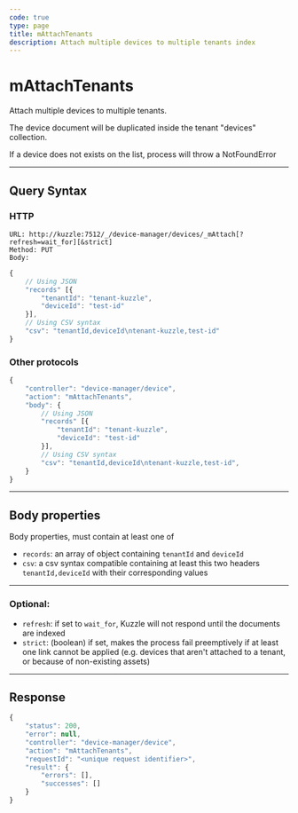 ```yaml
---
code: true
type: page
title: mAttachTenants
description: Attach multiple devices to multiple tenants index
---
```


# mAttachTenants

Attach multiple devices to multiple tenants.

The device document will be duplicated inside the tenant "devices" collection.

If a device does not exists on the list, process will throw a NotFoundError

---

## Query Syntax

### HTTP

``` http
URL: http://kuzzle:7512/_/device-manager/devices/_mAttach[?refresh=wait_for][&strict]
Method: PUT
Body:
```

``` js
{
    // Using JSON
    "records" [{
        "tenantId": "tenant-kuzzle",
        "deviceId": "test-id"
    }],
    // Using CSV syntax
    "csv": "tenantId,deviceId\ntenant-kuzzle,test-id"
}
```

### Other protocols

``` js
{
    "controller": "device-manager/device",
    "action": "mAttachTenants",
    "body": {
        // Using JSON
        "records" [{
            "tenantId": "tenant-kuzzle",
            "deviceId": "test-id"
        }],
        // Using CSV syntax
        "csv": "tenantId,deviceId\ntenant-kuzzle,test-id",
    }
}
```

---

## Body properties

Body properties, must contain at least one of

- `records`: an array of object containing `tenantId` and `deviceId`
- `csv`: a csv syntax compatible containing at least this two headers `tenantId,deviceId` with their corresponding values

---

### Optional:

* `refresh`: if set to `wait_for`, Kuzzle will not respond until the documents are indexed
* `strict`: (boolean) if set, makes the process fail preemptively if at least one link cannot be applied (e.g. devices that aren't attached to a tenant, or because of non-existing assets)

---

## Response

``` js
{
    "status": 200,
    "error": null,
    "controller": "device-manager/device",
    "action": "mAttachTenants",
    "requestId": "<unique request identifier>",
    "result": {
        "errors": [],
        "successes": []
    }
}
```
